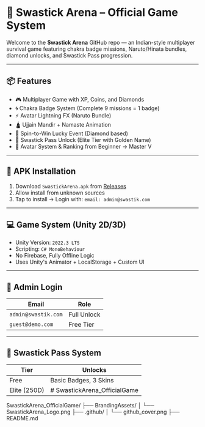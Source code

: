# 🔱 Swastick Arena – Official Game System

Welcome to the **Swastick Arena** GitHub repo — an Indian-style multiplayer survival game featuring chakra badge missions, Naruto/Hinata bundles, diamond unlocks, and Swastick Pass progression.

---

## 📦 Features

- 🎮 Multiplayer Game with XP, Coins, and Diamonds
- 🌀 Chakra Badge System (Complete 9 missions = 1 badge)
- ⚡ Avatar Lightning FX (Naruto Bundle)
- 🛕 Ujjain Mandir + Namaste Animation
- 🎁 Spin-to-Win Lucky Event (Diamond based)
- 🎴 Swastick Pass Unlock (Elite Tier with Golden Name)
- 👤 Avatar System & Ranking from Beginner → Master V

---

## 📲 APK Installation

1. Download `SwastickArena.apk` from [Releases](https://github.com/YOUR_USERNAME/SwastickArena_OfficialGame/releases)
2. Allow install from unknown sources
3. Tap to install → Login with:
   ```email: admin@swastik.com```

---

## 💻 Game System (Unity 2D/3D)

- Unity Version: `2022.3 LTS`  
- Scripting: `C# MonoBehaviour`  
- No Firebase, Fully Offline Logic  
- Uses Unity's Animator + LocalStorage + Custom UI

---

## 👑 Admin Login

| Email                | Role         |
|----------------------|--------------|
| `admin@swastik.com`  | Full Unlock  |
| `guest@demo.com`     | Free Tier    |

---

## 🧙 Swastick Pass System

| Tier        | Unlocks                  |
|-------------|--------------------------|
| Free        | Basic Badges, 3 Skins    |
| Elite (250D)|# SwastickArena_OfficialGame


SwastickArena_OfficialGame/
├── BrandingAssets/
│   └── SwastickArena_Logo.png
├── .github/
│   └── github_cover.png
├── README.md
